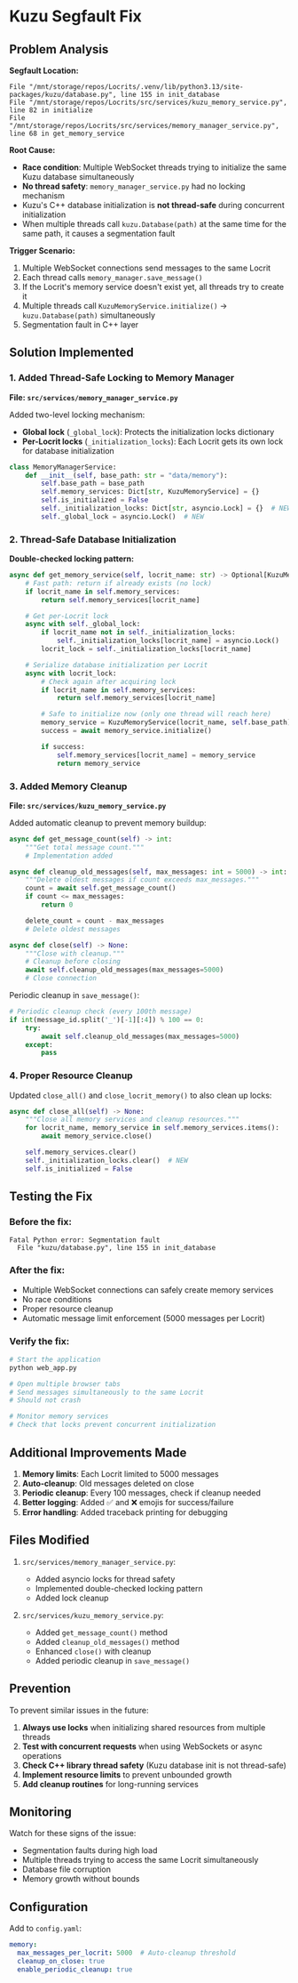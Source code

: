 # Kuzu Segfault Fix

## Problem Analysis

**Segfault Location:**
```
File "/mnt/storage/repos/Locrits/.venv/lib/python3.13/site-packages/kuzu/database.py", line 155 in init_database
File "/mnt/storage/repos/Locrits/src/services/kuzu_memory_service.py", line 82 in initialize
File "/mnt/storage/repos/Locrits/src/services/memory_manager_service.py", line 68 in get_memory_service
```

**Root Cause:**
- **Race condition**: Multiple WebSocket threads trying to initialize the same Kuzu database simultaneously
- **No thread safety**: `memory_manager_service.py` had no locking mechanism
- Kuzu's C++ database initialization is **not thread-safe** during concurrent initialization
- When multiple threads call `kuzu.Database(path)` at the same time for the same path, it causes a segmentation fault

**Trigger Scenario:**
1. Multiple WebSocket connections send messages to the same Locrit
2. Each thread calls `memory_manager.save_message()`
3. If the Locrit's memory service doesn't exist yet, all threads try to create it
4. Multiple threads call `KuzuMemoryService.initialize()` → `kuzu.Database(path)` simultaneously
5. Segmentation fault in C++ layer

## Solution Implemented

### 1. Added Thread-Safe Locking to Memory Manager

**File: `src/services/memory_manager_service.py`**

Added two-level locking mechanism:
- **Global lock** (`_global_lock`): Protects the initialization locks dictionary
- **Per-Locrit locks** (`_initialization_locks`): Each Locrit gets its own lock for database initialization

```python
class MemoryManagerService:
    def __init__(self, base_path: str = "data/memory"):
        self.base_path = base_path
        self.memory_services: Dict[str, KuzuMemoryService] = {}
        self.is_initialized = False
        self._initialization_locks: Dict[str, asyncio.Lock] = {}  # NEW
        self._global_lock = asyncio.Lock()  # NEW
```

### 2. Thread-Safe Database Initialization

**Double-checked locking pattern:**
```python
async def get_memory_service(self, locrit_name: str) -> Optional[KuzuMemoryService]:
    # Fast path: return if already exists (no lock)
    if locrit_name in self.memory_services:
        return self.memory_services[locrit_name]

    # Get per-Locrit lock
    async with self._global_lock:
        if locrit_name not in self._initialization_locks:
            self._initialization_locks[locrit_name] = asyncio.Lock()
        locrit_lock = self._initialization_locks[locrit_name]

    # Serialize database initialization per Locrit
    async with locrit_lock:
        # Check again after acquiring lock
        if locrit_name in self.memory_services:
            return self.memory_services[locrit_name]

        # Safe to initialize now (only one thread will reach here)
        memory_service = KuzuMemoryService(locrit_name, self.base_path)
        success = await memory_service.initialize()

        if success:
            self.memory_services[locrit_name] = memory_service
            return memory_service
```

### 3. Added Memory Cleanup

**File: `src/services/kuzu_memory_service.py`**

Added automatic cleanup to prevent memory buildup:

```python
async def get_message_count(self) -> int:
    """Get total message count."""
    # Implementation added

async def cleanup_old_messages(self, max_messages: int = 5000) -> int:
    """Delete oldest messages if count exceeds max_messages."""
    count = await self.get_message_count()
    if count <= max_messages:
        return 0

    delete_count = count - max_messages
    # Delete oldest messages

async def close(self) -> None:
    """Close with cleanup."""
    # Cleanup before closing
    await self.cleanup_old_messages(max_messages=5000)
    # Close connection
```

Periodic cleanup in `save_message()`:
```python
# Periodic cleanup check (every 100th message)
if int(message_id.split('_')[-1][:4]) % 100 == 0:
    try:
        await self.cleanup_old_messages(max_messages=5000)
    except:
        pass
```

### 4. Proper Resource Cleanup

Updated `close_all()` and `close_locrit_memory()` to also clean up locks:

```python
async def close_all(self) -> None:
    """Close all memory services and cleanup resources."""
    for locrit_name, memory_service in self.memory_services.items():
        await memory_service.close()

    self.memory_services.clear()
    self._initialization_locks.clear()  # NEW
    self.is_initialized = False
```

## Testing the Fix

### Before the fix:
```
Fatal Python error: Segmentation fault
  File "kuzu/database.py", line 155 in init_database
```

### After the fix:
- Multiple WebSocket connections can safely create memory services
- No race conditions
- Proper resource cleanup
- Automatic message limit enforcement (5000 messages per Locrit)

### Verify the fix:
```bash
# Start the application
python web_app.py

# Open multiple browser tabs
# Send messages simultaneously to the same Locrit
# Should not crash

# Monitor memory services
# Check that locks prevent concurrent initialization
```

## Additional Improvements Made

1. **Memory limits**: Each Locrit limited to 5000 messages
2. **Auto-cleanup**: Old messages deleted on close
3. **Periodic cleanup**: Every 100 messages, check if cleanup needed
4. **Better logging**: Added ✅ and ❌ emojis for success/failure
5. **Error handling**: Added traceback printing for debugging

## Files Modified

1. `src/services/memory_manager_service.py`:
   - Added asyncio locks for thread safety
   - Implemented double-checked locking pattern
   - Added lock cleanup

2. `src/services/kuzu_memory_service.py`:
   - Added `get_message_count()` method
   - Added `cleanup_old_messages()` method
   - Enhanced `close()` with cleanup
   - Added periodic cleanup in `save_message()`

## Prevention

To prevent similar issues in the future:

1. **Always use locks** when initializing shared resources from multiple threads
2. **Test with concurrent requests** when using WebSockets or async operations
3. **Check C++ library thread safety** (Kuzu database init is not thread-safe)
4. **Implement resource limits** to prevent unbounded growth
5. **Add cleanup routines** for long-running services

## Monitoring

Watch for these signs of the issue:
- Segmentation faults during high load
- Multiple threads trying to access the same Locrit simultaneously
- Database file corruption
- Memory growth without bounds

## Configuration

Add to `config.yaml`:
```yaml
memory:
  max_messages_per_locrit: 5000  # Auto-cleanup threshold
  cleanup_on_close: true
  enable_periodic_cleanup: true
```

